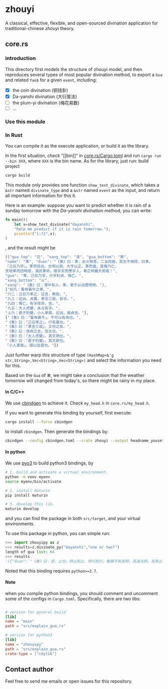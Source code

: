 # zhouyi

A classical, effective, flexible, and open-sourced divination application
for traditional-chinese *zhouyi* theory.

## core.rs

### introduction

This directory first models the structure of zhouyi model, and then reproduces several types of most popular divination method, to export a `Gua` and related `Yao`s for a given `event`, including:
- [x] the coin divination (铜钱卦)
- [x] Da-yanshi divination (大衍筮法)
- [ ] the plum-yi divination (梅花易数)
- [ ] ...

### Use this module

### In Rust

You can compile it as the execute application, or build it as the library.

In the first situation, check "[[bin]]" in [core.rs/Cargo.toml](https://github.com/liangzid/zhouyi/blob/master/core.rs/Cargo.toml) and run `cargo run --bin XXX`, where `XXX` is the bin name.
As for the library, just run:
build project
```sh
cargo build
```

This module only provides one function `show_text_divinate`, which takes a `&str` named `divinate_type` and a `&str` named `event` as the input, and return all important information for this it.

Here is an example: suppose you want to predict whether it is rain of a sunday tomorrow with the *Da-yanshi divination* method, you can write:

```rust
fn main(){
    let x=show_text_divinate("dayanshi",
    "help me predict if it is rain tomorrow.");
    println!("{:?}",x);
}
```
, and the result might be

```rust
({"gua_top": "兑", "xang_top": "泽", "gua_bottom": "离",
"name": "革", "duan": "《彖》曰：革，水火相息，二女同居，其志不相得，曰革。
「己日乃孚」，革而信也。文明以說，大亨以正，革而當，其悔乃亡。
天地革而四時成，湯武革命，順乎天而應乎人，革之時義大矣哉！",
"gua": "革，己日乃孚，元亨利貞，悔亡。",
"xang_bottom": "火",
"xang": "《象》曰：澤中有火，革。君子以治歷明時。"},
["初九：鞏用黃牛之革。",
"六二：己日乃革之，征吉，無咎。",
"九三：征凶，貞厲，革言三就，有孚。",
"九四：悔亡，有孚改命，吉。",
"九五：大人虎變，未占有孚。",
"上六：君子豹變，小人革面，征凶，居貞吉。"],
["《象》曰：「鞏用黃牛」，不可以有為也。",
"《象》曰：「己日革之」，行有嘉也。",
"《象》曰：「革言三就」，又何之矣。",
"《象》曰：改命之吉，信志也。",
"《象》曰：「大人虎變」，其文炳也。",
"《象》曰：「君子豹變」，其文蔚也。
「小人革面」，順以從君也。"])
```


Just further warp this structure of type `(HashMap<&'g str,String>,Vec<String>,Vec<String>)` and select the information you need for this.

Based on the `Gua` of `革`, we might take a conclusion that the weather tomorrow will changed from today's, so there might be rainy in my place.

#### In C/C++
We use [cbindgen](https://github.com/mozilla/cbindgen) to achieve it.
Check `my_head.h` in `core.rs/my_head.h`.

If you want to generate this binding by yourself, first execute:
```sh
cargo install --force cbindgen
```
to install `cbindgen`. Then generate the bindings by:

```sh
cbindgen --config cbindgen.toml --crate zhouyi --output headname_youset.h
```

#### In python

We use [pyo3](https://github.com/PyO3/pyo3) to build python3 bindings, by

```sh
# 1. build and activate a virtual environment.
python -m venv myenv
source myenv/bin/activate

# 2. install maturin
pip install maturin

# 3. develop this lib.
maturin develop
```
and you can find the package in both `src/target`, and your virtual environments.

To use this package in python, you can simple run:

```py
>>> import zhouyipy as z
>>> results=z.divinate_py("dayanshi","one or two?")
length of gua list: 64
>>> results
'({"duan": "《彖》曰：艮，止也。時止則止，時行則行，動靜不失其時，其道光明。艮其止，止其所也。上下敵應，不相與也。是以「不獲其身，行其庭不見其人，無咎」也。", "gua": "艮，艮其背，不獲其身，行其庭，不見其人，無咎。", "xang_top": "山", "xang": "《象》曰：兼山，艮。君子以思不出其位。", "gua_bottom": "艮", "gua_top": "艮", "xang_bottom": "山", "name": "艮"}, ["初六：艮其趾，無咎，利永貞。", "六二：艮其腓，不拯其隨，其心不快。", "九三：艮其限，列其夤，厲薰心。", "六四：艮其身，無咎。", "六五：艮其輔，言有序，悔亡。", "上九：敦艮，吉。"], ["《象》曰：艮其趾，未失正也。", "《象》曰：「不拯其隨」，未退聽也。", "《象》曰：「艮其限」，危薰心也。", "《象》曰：「艮其身」，止諸躬也。", "《象》曰：「艮其輔」，以中正也。", "《象》曰：敦艮之吉，以厚終也。"])'
```

Noted that this binding requires `python>=3.7`.

#### Note

when you compile python bindings, you should comment and uncomment
some of the configs in `Cargo.toml`. Specifically, there are two libs:

```toml

# version for general build
[lib]
name = "main"
path = "src/explain_gua.rs"

# version for python3 
[lib]
name = "zhouyipy"
path = "src/explain_gua.rs"
crate-type = ["cdylib"]
```

## Contact author

Feel free to send me emails or open issues for this repository.